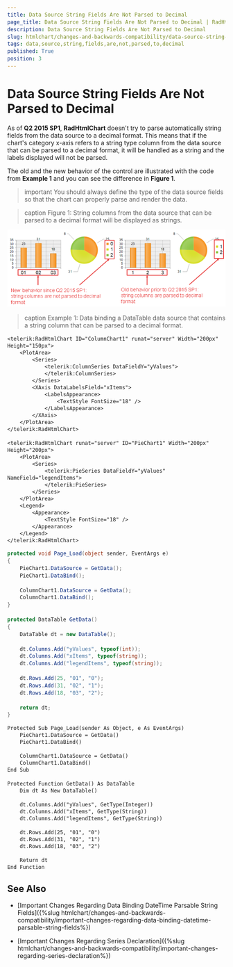 ```yaml
---
title: Data Source String Fields Are Not Parsed to Decimal
page_title: Data Source String Fields Are Not Parsed to Decimal | RadHtmlChart for ASP.NET AJAX Documentation
description: Data Source String Fields Are Not Parsed to Decimal
slug: htmlchart/changes-and-backwards-compatibility/data-source-string-fields-are-not-parsed-to-decimal
tags: data,source,string,fields,are,not,parsed,to,decimal
published: True
position: 3
---
```


# Data Source String Fields Are Not Parsed to Decimal

As of **Q2 2015 SP1**, **RadHtmlChart** doesn't try to parse automatically string fields from the data source to a decimal format. This means that if the chart's category x-axis refers to a string type column from the data source that can be parsed to a decimal format, it will be handled as a string and the labels displayed will not be parsed.

The old and the new behavior of the control are illustrated with the code from **Example 1** and you can see the difference in **Figure 1**.

>important You should always define the type of the data source fields so that the chart can properly parse and render the data.

>caption Figure 1: String columns from the data source that can be parsed to a decimal format will be displayed as strings.

![data-source-string-fields-are-not-parsed-to-decimal](images/data-source-string-fields-are-not-parsed-to-decimal.png)

>caption Example 1: Data binding a DataTable data source that contains a string column that can be parsed to a decimal format.

````ASP.NET
<telerik:RadHtmlChart ID="ColumnChart1" runat="server" Width="200px" Height="150px">
	<PlotArea>
		<Series>
			<telerik:ColumnSeries DataFieldY="yValues">
			</telerik:ColumnSeries>
		</Series>
		<XAxis DataLabelsField="xItems">
			<LabelsAppearance>
				<TextStyle FontSize="18" />
			</LabelsAppearance>
		</XAxis>
	</PlotArea>
</telerik:RadHtmlChart>

<telerik:RadHtmlChart runat="server" ID="PieChart1" Width="200px" Height="200px">
	<PlotArea>
		<Series>
			<telerik:PieSeries DataFieldY="yValues" NameField="legendItems">
			</telerik:PieSeries>
		</Series>
	</PlotArea>
	<Legend>
		<Appearance>
			<TextStyle FontSize="18" />
		</Appearance>
	</Legend>
</telerik:RadHtmlChart>
````

````C#
protected void Page_Load(object sender, EventArgs e)
{
	PieChart1.DataSource = GetData();
	PieChart1.DataBind();

	ColumnChart1.DataSource = GetData();
	ColumnChart1.DataBind();
}

protected DataTable GetData()
{
	DataTable dt = new DataTable();

	dt.Columns.Add("yValues", typeof(int));
	dt.Columns.Add("xItems", typeof(string));
	dt.Columns.Add("legendItems", typeof(string));

	dt.Rows.Add(25, "01", "0");
	dt.Rows.Add(31, "02", "1");
	dt.Rows.Add(18, "03", "2");

	return dt;
}
````
````VB
Protected Sub Page_Load(sender As Object, e As EventArgs)
	PieChart1.DataSource = GetData()
	PieChart1.DataBind()

	ColumnChart1.DataSource = GetData()
	ColumnChart1.DataBind()
End Sub

Protected Function GetData() As DataTable
	Dim dt As New DataTable()

	dt.Columns.Add("yValues", GetType(Integer))
	dt.Columns.Add("xItems", GetType(String))
	dt.Columns.Add("legendItems", GetType(String))

	dt.Rows.Add(25, "01", "0")
	dt.Rows.Add(31, "02", "1")
	dt.Rows.Add(18, "03", "2")

	Return dt
End Function
````

## See Also

 * [Important Changes Regarding Data Binding DateTime Parsable String Fields]({%slug htmlchart/changes-and-backwards-compatibility/important-changes-regarding-data-binding-datetime-parsable-string-fields%})

 * [Important Changes Regarding Series Declaration]({%slug htmlchart/changes-and-backwards-compatibility/important-changes-regarding-series-declaration%})
 

